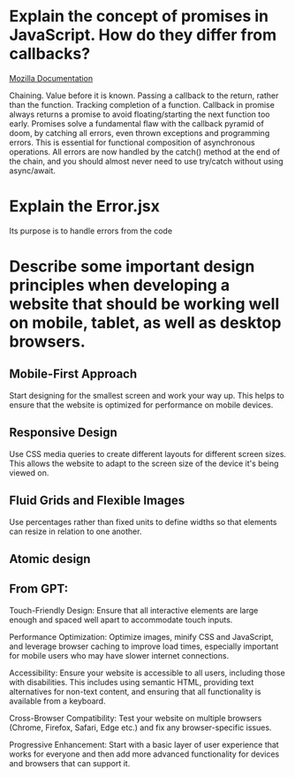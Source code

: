 # Explain the concept of promises in JavaScript. How do they differ from callbacks?

[Mozilla Documentation](https://developer.mozilla.org/en-US/docs/Web/JavaScript/Guide/Using_promises)

Chaining. Value before it is known. Passing a callback to the return, rather than the function. Tracking completion of a function. Callback in promise always returns a promise to avoid floating/starting the next function too early.
Promises solve a fundamental flaw with the callback pyramid of doom, by catching all errors, even thrown exceptions and programming errors. This is essential for functional composition of asynchronous operations. All errors are now handled by the catch() method at the end of the chain, and you should almost never need to use try/catch without using async/await.

# Explain the Error.jsx

Its purpose is to handle errors from the code

# Describe some important design principles when developing a website that should be working well on mobile, tablet, as well as desktop browsers.

## Mobile-First Approach

Start designing for the smallest screen and work your way up. This helps to ensure that the website is optimized for performance on mobile devices.

## Responsive Design

Use CSS media queries to create different layouts for different screen sizes. This allows the website to adapt to the screen size of the device it's being viewed on.

## Fluid Grids and Flexible Images

Use percentages rather than fixed units to define widths so that elements can resize in relation to one another.

## Atomic design

## From GPT:

Touch-Friendly Design: Ensure that all interactive elements are large enough and spaced well apart to accommodate touch inputs.

Performance Optimization: Optimize images, minify CSS and JavaScript, and leverage browser caching to improve load times, especially important for mobile users who may have slower internet connections.

Accessibility: Ensure your website is accessible to all users, including those with disabilities. This includes using semantic HTML, providing text alternatives for non-text content, and ensuring that all functionality is available from a keyboard.

Cross-Browser Compatibility: Test your website on multiple browsers (Chrome, Firefox, Safari, Edge etc.) and fix any browser-specific issues.

Progressive Enhancement: Start with a basic layer of user experience that works for everyone and then add more advanced functionality for devices and browsers that can support it.
